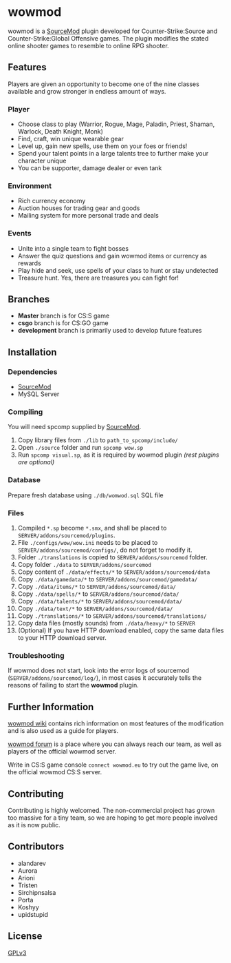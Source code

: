 wowmod
======
wowmod is a [SourceMod] plugin developed for Counter-Strike:Source and Counter-Strike:Global Offensive games.
The plugin modifies the stated online shooter games to resemble to online RPG shooter.

## Features
Players are given an opportunity to become one of the nine classes available and grow stronger in endless amount of ways.

### Player

* Choose class to play (Warrior, Rogue, Mage, Paladin, Priest, Shaman, Warlock, Death Knight, Monk)
* Find, craft, win unique wearable gear
* Level up, gain new spells, use them on your foes or friends!
* Spend your talent points in a large talents tree to further make your character unique
* You can be supporter, damage dealer or even tank

### Environment

* Rich currency economy
* Auction houses for trading gear and goods
* Mailing system for more personal trade and deals

### Events

* Unite into a single team to fight bosses
* Answer the quiz questions and gain wowmod items or currency as rewards
* Play hide and seek, use spells of your class to hunt or stay undetected
* Treasure hunt. Yes, there are treasures you can fight for!

## Branches
* **Master** branch is for CS:S game
* **csgo** branch is for CS:GO game
* **development** branch is primarily used to develop future features

## Installation

### Dependencies
* [SourceMod]
* MySQL Server

### Compiling
You will need spcomp supplied by [SourceMod].

1. Copy library files from `./lib` to `path_to_spcomp/include/`
2. Open `./source` folder and run `spcomp wow.sp`
3. Run `spcomp visual.sp`, as it is required by wowmod plugin
*(rest plugins are optional)*

### Database
Prepare fresh database using `./db/womwod.sql` SQL file

### Files
1. Compiled `*.sp` become `*.smx`, and shall be placed to `SERVER/addons/sourcemod/plugins`.
2. File `./configs/wow/wow.ini` needs to be placed to `SERVER/addons/sourcemod/configs/`, do not forget to modify it.
3. Folder `./translations` is copied to `SERVER/addons/sourcemod` folder.
4. Copy folder `./data` to `SERVER/addons/sourcemod`
5. Copy content of `./data/effects/*` to `SERVER/addons/sourcemod/data`
6. Copy `./data/gamedata/*` to `SERVER/addons/sourcemod/gamedata/`
7. Copy `./data/items/*` to `SERVER/addons/sourcemod/data/`
8. Copy `./data/spells/*` to `SERVER/addons/sourcemod/data/`
8. Copy `./data/talents/*` to `SERVER/addons/sourcemod/data/`
8. Copy `./data/text/*` to `SERVER/addons/sourcemod/data/`
9. Copy `./translations/*` to `SERVER/addons/sourcemod/translations/`
10. Copy data files (mostly sounds) from `./data/heavy/*` to `SERVER`
11. (Optional) If you have HTTP download enabled, copy the same data files to your HTTP download server.

### Troubleshooting
If wowmod does not start, look into the error logs of sourcemod (`SERVER/addons/sourcemod/log/`), in most cases it accurately tells the reasons of failing to start the **wowmod** plugin.

## Further Information
[wowmod wiki] contains rich information on most features of the modification and is also used as a guide for players.

[wowmod forum] is a place where you can always reach our team, as well as players of the official wowmod server.

Write in CS:S game console `connect wowmod.eu` to try out the game live, on the official wowmod CS:S server.

## Contributing
Contributing is highly welcomed. The non-commercial project has grown too massive for a tiny team, so we are hoping to get more people involved as it is now public.

## Contributors
* alandarev
* Aurora
* Arioni
* Tristen
* Sirchipnsalsa
* Porta
* Koshyy
* upidstupid

## License
[GPLv3]


[GPLv3]:LICENSE
[SourceMod]:http://www.sourcemod.net
[wowmod wiki]:http://wiki.wowmod.eu
[wowmod forum]:http://wowmod.eu
